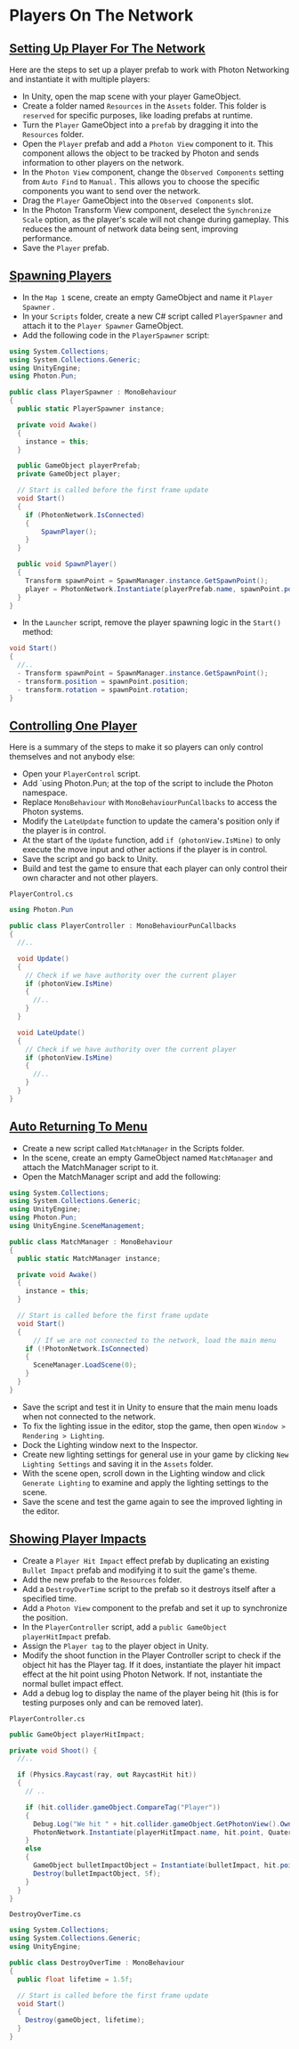# Players On The Network

## [Setting Up Player For The Network](https://www.udemy.com/course/unity-online-multiplayer/learn/lecture/25989188#questions)

Here are the steps to set up a player prefab to work with Photon Networking and instantiate it with multiple players:

- In Unity, open the map scene with your player GameObject.
- Create a folder named `Resources` in the `Assets` folder. This folder is `reserved` for specific purposes, like loading prefabs at runtime.
- Turn the `Player` GameObject into a `prefab` by dragging it into the `Resources` folder.
- Open the `Player` prefab and add a `Photon View` component to it. This component allows the object to be tracked by Photon and sends information to other players on the network.
- In the `Photon View` component, change the `Observed Components` setting from `Auto Find` to `Manual.` This allows you to choose the specific components you want to send over the network.
- Drag the `Player` GameObject into the `Observed Components` slot.
- In the Photon Transform View component, deselect the `Synchronize Scale` option, as the player's scale will not change during gameplay. This reduces the amount of network data being sent, improving performance.
- Save the `Player` prefab.

## [Spawning Players](https://www.udemy.com/course/unity-online-multiplayer/learn/lecture/25989194#questions)

- In the `Map 1` scene, create an empty GameObject and name it `Player Spawner` .
- In your `Scripts` folder, create a new C# script called `PlayerSpawner` and attach it to the `Player Spawner` GameObject.
- Add the following code in the `PlayerSpawner` script:

```cs
using System.Collections;
using System.Collections.Generic;
using UnityEngine;
using Photon.Pun;

public class PlayerSpawner : MonoBehaviour
{
  public static PlayerSpawner instance;

  private void Awake()
  {
    instance = this;
  }

  public GameObject playerPrefab;
  private GameObject player;

  // Start is called before the first frame update
  void Start()
  {
    if (PhotonNetwork.IsConnected)
    {
        SpawnPlayer();
    }
  }

  public void SpawnPlayer()
  {
    Transform spawnPoint = SpawnManager.instance.GetSpawnPoint();
    player = PhotonNetwork.Instantiate(playerPrefab.name, spawnPoint.position, spawnPoint.rotation);
  }
}
```

- In the `Launcher` script, remove the player spawning logic in the `Start()` method:

```cs
void Start()
{
  //..
  - Transform spawnPoint = SpawnManager.instance.GetSpawnPoint();
  - transform.position = spawnPoint.position;
  - transform.rotation = spawnPoint.rotation;
}
```

## [Controlling One Player](https://www.udemy.com/course/unity-online-multiplayer/learn/lecture/25989196#questions/19422876)

Here is a summary of the steps to make it so players can only control themselves and not anybody else:

- Open your `PlayerControl` script.
- Add `using Photon.Pun; at the top of the script to include the Photon namespace.
- Replace `MonoBehaviour` with `MonoBehaviourPunCallbacks` to access the Photon systems.
- Modify the `LateUpdate` function to update the camera's position only if the player is in control.
- At the start of the `Update` function, add `if (photonView.IsMine)` to only execute the move input and other actions if the player is in control.
- Save the script and go back to Unity.
- Build and test the game to ensure that each player can only control their own character and not other players.

`PlayerControl.cs`

```cs
using Photon.Pun

public class PlayerController : MonoBehaviourPunCallbacks
{
  //..

  void Update()
  {
    // Check if we have authority over the current player
    if (photonView.IsMine)
    {
      //..
    }
  }

  void LateUpdate()
  {
    // Check if we have authority over the current player
    if (photonView.IsMine)
    {
      //..
    }
  }
}
```

## [Auto Returning To Menu](https://www.udemy.com/course/unity-online-multiplayer/learn/lecture/25989198#questions)

- Create a new script called `MatchManager` in the Scripts folder.
- In the scene, create an empty GameObject named `MatchManager` and attach the MatchManager script to it.
- Open the MatchManager script and add the following:

```cs
using System.Collections;
using System.Collections.Generic;
using UnityEngine;
using Photon.Pun;
using UnityEngine.SceneManagement;

public class MatchManager : MonoBehaviour
{
  public static MatchManager instance;

  private void Awake()
  {
    instance = this;
  }

  // Start is called before the first frame update
  void Start()
  {
      // If we are not connected to the network, load the main menu
    if (!PhotonNetwork.IsConnected)
    {
      SceneManager.LoadScene(0);
    }
  }
}
```

- Save the script and test it in Unity to ensure that the main menu loads when not connected to the network.
- To fix the lighting issue in the editor, stop the game, then open `Window > Rendering > Lighting`.
- Dock the Lighting window next to the Inspector.
- Create new lighting settings for general use in your game by clicking `New Lighting Settings` and saving it in the `Assets` folder.
- With the scene open, scroll down in the Lighting window and click `Generate Lighting` to examine and apply the lighting settings to the scene.
- Save the scene and test the game again to see the improved lighting in the editor.

## [Showing Player Impacts](https://www.udemy.com/course/unity-online-multiplayer/learn/lecture/25989200#questions)

- Create a `Player Hit Impact` effect prefab by duplicating an existing `Bullet Impact` prefab and modifying it to suit the game's theme.
- Add the new prefab to the `Resources` folder.
- Add a `DestroyOverTime` script to the prefab so it destroys itself after a specified time.
- Add a `Photon View` component to the prefab and set it up to synchronize the position.
- In the `PlayerController` script, add a `public GameObject playerHitImpact` prefab.
- Assign the `Player tag` to the player object in Unity.
- Modify the shoot function in the Player Controller script to check if the object hit has the Player tag. If it does, instantiate the player hit impact effect at the hit point using Photon Network. If not, instantiate the normal bullet impact effect.
- Add a debug log to display the name of the player being hit (this is for testing purposes only and can be removed later).

`PlayerController.cs`

```cs
public GameObject playerHitImpact;

private void Shoot() {
  //..

  if (Physics.Raycast(ray, out RaycastHit hit))
  {
    // ..

    if (hit.collider.gameObject.CompareTag("Player"))
    {
      Debug.Log("We hit " + hit.collider.gameObject.GetPhotonView().Owner.NickName + "!");
      PhotonNetwork.Instantiate(playerHitImpact.name, hit.point, Quaternion.identity);
    }
    else
    {
      GameObject bulletImpactObject = Instantiate(bulletImpact, hit.point + (hit.normal * 0.02f), Quaternion.LookRotation(hit.normal, Vector3.up));
      Destroy(bulletImpactObject, 5f);
    }
  }
}
```

`DestroyOverTime.cs`

```cs
using System.Collections;
using System.Collections.Generic;
using UnityEngine;

public class DestroyOverTime : MonoBehaviour
{
  public float lifetime = 1.5f;

  // Start is called before the first frame update
  void Start()
  {
    Destroy(gameObject, lifetime);
  }
}
```
